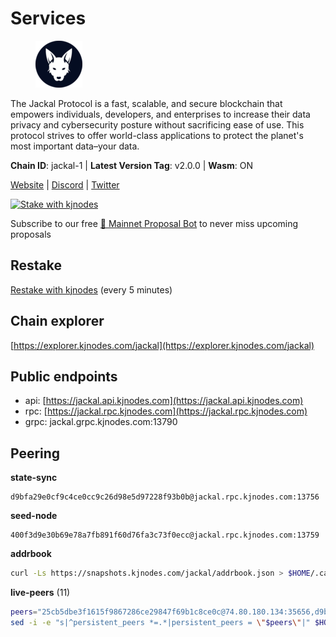 # Services

<figure><img src="https://raw.githubusercontent.com/kj89/cosmos-images/main/logos/jackal.png" alt=""><figcaption></figcaption></figure>

The Jackal Protocol is a fast, scalable, and secure blockchain that empowers  individuals, developers, and enterprises to increase their data privacy and  cybersecurity posture without sacrificing ease of use. This protocol strives  to offer world-class applications to protect the planet's most important data–your data.

**Chain ID**: jackal-1 | **Latest Version Tag**: v2.0.0 | **Wasm**: ON

[Website](https://jackalprotocol.com) | [Discord](https://discord.com/invite/5GKym3p6rj) | [Twitter](https://twitter.com/Jackal_Protocol)

[![Stake with kjnodes](https://i.ibb.co/cr44Q8j/button-stake-with-kjnodes.png)](https://restake.app/jackal/jklvaloper1tr3wm3mdkz0tda6t7vavqnn7fe2g4un0f67xmt)

Subscribe to our free [🤖 Mainnet Proposal Bot](https://t.me/kjnodes_proposal_bot) to never miss upcoming proposals

## Restake

[Restake with kjnodes](https://restake.app/jackal/jklvaloper1tr3wm3mdkz0tda6t7vavqnn7fe2g4un0f67xmt) (every 5 minutes)
## Chain explorer
[https://explorer.kjnodes.com/jackal](https://explorer.kjnodes.com/jackal)

## Public endpoints

* api: [https://jackal.api.kjnodes.com](https://jackal.api.kjnodes.com)
* rpc: [https://jackal.rpc.kjnodes.com](https://jackal.rpc.kjnodes.com)
* grpc: jackal.grpc.kjnodes.com:13790

## Peering

**state-sync**

```text
d9bfa29e0cf9c4ce0cc9c26d98e5d97228f93b0b@jackal.rpc.kjnodes.com:13756
```

**seed-node**

```text
400f3d9e30b69e78a7fb891f60d76fa3c73f0ecc@jackal.rpc.kjnodes.com:13759
```

**addrbook**
```bash
curl -Ls https://snapshots.kjnodes.com/jackal/addrbook.json > $HOME/.canine/config/addrbook.json
```

**live-peers** (11)
```bash
peers="25cb5dbe3f1615f9867286ce29847f69b1c8ce0c@74.80.180.134:35656,d9bfa29e0cf9c4ce0cc9c26d98e5d97228f93b0b@65.109.88.38:13756,55bbee79c024a5032222ee4cac0d932c4033c63a@142.132.209.97:26656,f7b5bc8e8eb8a954f9c36ac7c06ff7b9b847c785@167.86.82.140:46656,11aeebfb549832b53d58c01a5b15e72746f2b4ce@15.235.87.236:26656,2a55d2e6cc5fa2dda8a484ab7d00f77f076d237f@141.95.47.216:26656,83d66a37202785b09aee4e3ae1b50d2ddfbf860c@162.19.89.8:10856,d39fecbc409541de13fa644d90066d4dabe08262@95.165.89.222:24475,519f2b648a2a8794ac33b195f39b6d836e09f8f2@131.153.154.13:26656,e98ed884751f26b98bc32d4469efd53b3507129f@15.235.114.194:10756,88130f394f62dc17b1960b5e2f50a0f18a7a7499@88.99.213.25:37656"
sed -i -e "s|^persistent_peers *=.*|persistent_peers = \"$peers\"|" $HOME/.canine/config/config.toml
```
